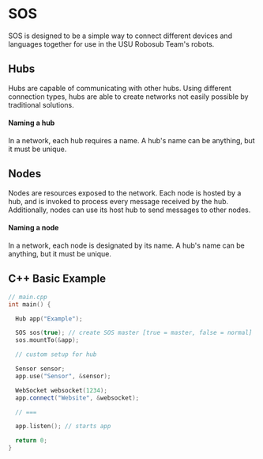 # SOS

SOS is designed to be a simple way to connect different devices and languages together for use in the USU Robosub Team's robots.

## Hubs

Hubs are capable of communicating with other hubs. Using different connection types, hubs are able to create networks not easily possible by traditional solutions.

#### Naming a hub

In a network, each hub requires a name. A hub's name can be anything, but it must be unique.

## Nodes

Nodes are resources exposed to the network. Each node is hosted by a hub, and is invoked to process every message received by the hub. Additionally, nodes can use its host hub to send messages to other nodes.

#### Naming a node

In a network, each node is designated by its name. A hub's name can be anything, but it must be unique.

## C++ Basic Example

```C++
// main.cpp
int main() {

  Hub app("Example");

  SOS sos(true); // create SOS master [true = master, false = normal]
  sos.mountTo(&app);

  // custom setup for hub

  Sensor sensor;
  app.use("Sensor", &sensor);

  WebSocket websocket(1234);
  app.connect("Website", &websocket);

  // ===

  app.listen(); // starts app

  return 0;
}
```
